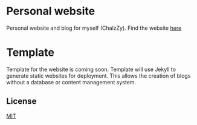 # Personal website
Personal website and blog for myself (ChalzZy).
Find the website [here](https://charlesmonaghan.com/)

# Template
Template for the website is coming soon. 
Template will use Jekyll to generate static websites for deployment. This allows the creation of blogs without a database or content management system.

## License
[MIT](https://choosealicense.com/licenses/mit/)